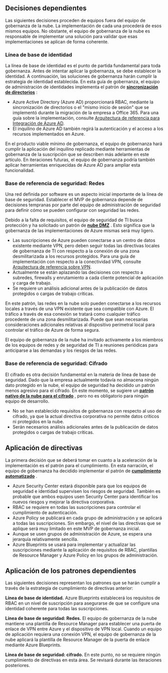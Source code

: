 <!-- TEMPLATE FILE - DO NOT ADD METADATA -->
<!-- markdownlint-disable MD002 MD041 -->

## <a name="dependent-decisions"></a>Decisiones dependientes

Las siguientes decisiones proceden de equipos fuera del equipo de gobernanza de la nube. La implementación de cada una procederá de esos mismos equipos. No obstante, el equipo de gobernanza de la nube es responsable de implementar una solución para validar que esas implementaciones se aplican de forma coherente.

### <a name="identity-baseline"></a>Línea de base de identidad

La línea de base de identidad es el punto de partida fundamental para toda gobernanza. Antes de intentar aplicar la gobernanza, se debe establecer la identidad. A continuación, las soluciones de gobernanza harán cumplir la estrategia de identidad establecida.
En esta guía de gobernanza, el equipo de administración de identidades implementa el patrón de **[sincronización de directorios](~/decision-guides/identity/index.md#directory-synchronization)** :

- Azure Active Directory (Azure AD) proporcionará RBAC, mediante la sincronización de directorios o el "mismo inicio de sesión" que se implementó durante la migración de la empresa a Office 365. Para una guía sobre la implementación, consulte [Arquitectura de referencia para Integración de Azure AD](https://docs.microsoft.com/azure/architecture/reference-architectures/identity/azure-ad).
- El inquilino de Azure AD también regirá la autenticación y el acceso a los recursos implementados en Azure.

En el producto viable mínimo de gobernanza, el equipo de gobernanza hará cumplir la aplicación del inquilino replicado mediante herramientas de gobernanza de la suscripción que se describen más adelante en este artículo. En iteraciones futuras, el equipo de gobernanza podría también aplicar herramientas enriquecidas de Azure AD para ampliar esta funcionalidad.

### <a name="security-baseline-networking"></a>Base de referencia de seguridad: Redes

Una red definida por software es un aspecto inicial importante de la línea de base de seguridad. Establecer el MVP de gobernanza depende de decisiones tempranas por parte del equipo de administración de seguridad para definir cómo se pueden configurar con seguridad las redes.

Debido a la falta de requisitos, el equipo de seguridad de TI busca protección y ha solicitado un patrón de **[nube DMZ](~/decision-guides/software-defined-network/cloud-dmz.md)** . Esto significa que la gobernanza de las implementaciones de Azure mismas será muy ligero.

- Las suscripciones de Azure pueden conectarse a un centro de datos existente mediante VPN, pero deben seguir todas las directivas locales de gobernanza de TI con respecto a la conexión de una zona desmilitarizada a los recursos protegidos. Para una guía de implementación con respecto a la conectividad VPN, consulte [Arquitectura de referencia sobre VPN](https://docs.microsoft.com/azure/architecture/reference-architectures/hybrid-networking/vpn).
- Actualmente se están aplazando las decisiones con respecto a subredes, firewalls y enrutamiento a cada cliente potencial de aplicación y carga de trabajo.
- Se requiere un análisis adicional antes de la publicación de datos protegidos o cargas de trabajo críticas.

En este patrón, las redes en la nube solo pueden conectarse a los recursos locales a través de una VPN existente que sea compatible con Azure. El tráfico a través de esa conexión se tratará como cualquier tráfico procedente de una zona desmilitarizada. Puede que sean necesarias consideraciones adicionales relativas al dispositivo perimetral local para controlar el tráfico de Azure de forma segura.

El equipo de gobernanza de la nube ha invitado activamente a los miembros de los equipos de redes y de seguridad de TI a reuniones periódicas para anticiparse a las demandas y los riesgos de las redes.

### <a name="security-baseline-encryption"></a>Base de referencia de seguridad: Cifrado

El cifrado es otra decisión fundamental en la materia de línea de base de seguridad. Dado que la empresa actualmente todavía no almacena ningún dato protegido en la nube, el equipo de seguridad ha decidido un patrón menos agresivo para el cifrado.
En este momento, se sugiere un **[patrón nativo de la nube para el cifrado](~/decision-guides/encryption/index.md#key-management)** , pero no es obligatorio para ningún equipo de desarrollo.

- No se han establecido requisitos de gobernanza con respecto al uso de cifrado, ya que la actual directiva corporativa no permite datos críticos ni protegidos en la nube.
- Serán necesarios análisis adicionales antes de la publicación de datos protegidos o cargas de trabajo críticas.

## <a name="policy-enforcement"></a>Aplicación de directivas

La primera decisión que se deberá tomar en cuanto a la aceleración de la implementación es el patrón para el cumplimiento. En esta narración, el equipo de gobernanza ha decidido implementar el patrón de **[cumplimiento automatizado](~/decision-guides/policy-enforcement/index.md#automated-enforcement)** .

- Azure Security Center estará disponible para que los equipos de seguridad e identidad supervisen los riesgos de seguridad. También es probable que ambos equipos usen Security Center para identificar los nuevos riesgos y mejorar la directiva corporativa.
- RBAC se requiere en todas las suscripciones para controlar el cumplimiento de autenticación.
- Azure Policy se publicará en cada grupo de administración y se aplicará a todas las suscripciones. Sin embargo, el nivel de las directivas que se aplique será muy limitado en este MVP de gobernanza inicial.
- Aunque se usen grupos de administración de Azure, se espera una jerarquía relativamente sencilla.
- Azure Blueprints se usará para implementar y actualizar las suscripciones mediante la aplicación de requisitos de RBAC, plantillas de Resource Manager y Azure Policy en los grupos de administración.

## <a name="apply-the-dependent-patterns"></a>Aplicación de los patrones dependientes

Las siguientes decisiones representan los patrones que se harán cumplir a través de la estrategia de cumplimiento de directivas anterior:

**Línea de base de identidad.** Azure Blueprints establecerá los requisitos de RBAC en un nivel de suscripción para asegurarse de que se configure una identidad coherente para todas las suscripciones.

**Línea de base de seguridad: Redes.** El equipo de gobernanza de la nube mantiene una plantilla de Resource Manager para establecer una puerta de enlace de VPN entre Azure y el dispositivo de VPN local. Cuando un equipo de aplicación requiera una conexión VPN, el equipo de gobernanza de la nube aplicará la plantilla de Resource Manager de la puerta de enlace mediante Azure Blueprints.

**Línea de base de seguridad: cifrado.** En este punto, no se requiere ningún cumplimiento de directivas en esta área. Se revisará durante las iteraciones posteriores.
